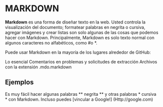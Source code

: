 # MARKDOWN
**Markdown** es una forma de diseñar texto en la web. Usted controla la visualización del documento; formatear palabras en negrita o cursiva, agregar imágenes y crear listas son solo algunas de las cosas que podemos hacer con Markdown. Principalmente, Markdown es solo texto normal con algunos caracteres no alfabéticos, como #o *.

Puede usar Markdown en la mayoría de los lugares alrededor de GitHub:

Lo esencial
Comentarios en problemas y solicitudes de extracción
Archivos con la extensión .mdo.markdown

## Ejemplos
Es muy fácil hacer algunas palabras ** negrita ** y otras palabras * cursiva * con Markdown. Incluso puedes [vincular a Google!] (Http://google.com)
